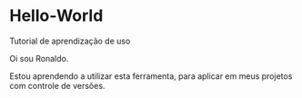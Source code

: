 # Hello-World
Tutorial de aprendização de uso 

Oi sou Ronaldo.

Estou aprendendo a utilizar esta ferramenta, para aplicar em meus projetos com controle de versões.


